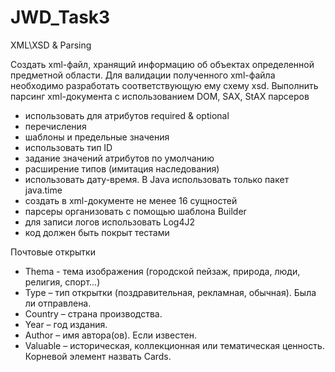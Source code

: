 # JWD_Task3
XML\XSD & Parsing 

Cоздать xml-файл, хранящий информацию об объектах определенной предметной области. 
Для валидации полученного xml-файла необходимо разработать соответствующую ему схему xsd. 
Выполнить парсинг xml-документа с использованием DOM, SAX, StAX парсеров

-  использовать для атрибутов required & optional 
-  перечисления 
-  шаблоны и предельные значения 
-  использовать тип ID 
- задание значений атрибутов по умолчанию 
-  расширение типов (имитация наследования) 
-  использовать дату-время. В Java использовать только пакет java.time 
-  создать в xml-документе не менее 16 сущностей 
-  парсеры организовать с помощью шаблона Builder 
-  для записи логов использовать Log4J2 
-  код должен быть покрыт тестами 


  Почтовые открытки
  
-  Thema - тема изображения  (городской  пейзаж,  природа,  люди,  религия,  спорт...)
-  Type – тип открытки (поздравительная, рекламная, обычная). Была ли отправлена. 
-  Country – страна производства. 
-  Year – год издания. 
-  Author – имя автора(ов). Если известен. 
-  Valuable – историческая, коллекционная или тематическая ценность.  
Корневой элемент назвать Cards.

